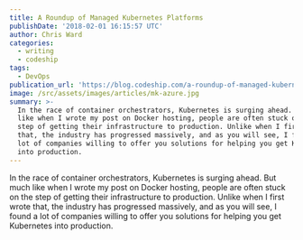 ```yaml
---
title: A Roundup of Managed Kubernetes Platforms
publishDate: '2018-02-01 16:15:57 UTC'
author: Chris Ward
categories:
  - writing
  - codeship
tags:
  - DevOps
publication_url: 'https://blog.codeship.com/a-roundup-of-managed-kubernetes-platforms/'
image: /src/assets/images/articles/mk-azure.jpg
summary: >-
  In the race of container orchestrators, Kubernetes is surging ahead. But much
  like when I wrote my post on Docker hosting, people are often stuck on the
  step of getting their infrastructure to production. Unlike when I first wrote
  that, the industry has progressed massively, and as you will see, I found a
  lot of companies willing to offer you solutions for helping you get Kubernetes
  into production.
---
```

In the race of container orchestrators, Kubernetes is surging ahead. But much like when I wrote my post on Docker hosting, people are often stuck on the step of getting their infrastructure to production. Unlike when I first wrote that, the industry has progressed massively, and as you will see, I found a lot of companies willing to offer you solutions for helping you get Kubernetes into production.

